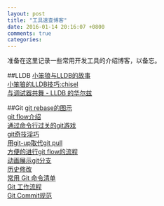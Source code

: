 ```yaml
---
layout: post
title: "工具速查博客"
date: 2016-01-14 20:16:07 +0800
comments: true
categories: 
---
```

准备在这里记录一些常用开发工具的介绍博客，以备忘。
<!--more-->
##LLDB
[小笨狼与LLDB的故事](http://www.jianshu.com/p/e89af3e9a8d7)<br>
[小笨狼的LLDB技巧:chisel](http://www.jianshu.com/p/afaaacc55460)<br>
[与调试器共舞 - LLDB 的华尔兹](http://objccn.io/issue-19-2/)

##Git
[git rebase的图示](https://schacon.github.io/gitbook/4_rebasing.html)<br>
[git flow介绍](http://nvie.com/posts/a-successful-git-branching-model/)<br>
[通过命令行过关的git游戏](https://github.com/git-game/git-game )<br>
[git奇技淫巧](https://github.com/tiimgreen/github-cheat-sheet)<br>
[用git-up取代git pull](https://github.com/aanand/git-up)<br>
[方便的进行git flow的流程](https://github.com/nvie/gitflow)<br>
[动画展示git分支](http://pcottle.github.io/learnGitBranching/)<br>
[历史修改](http://backlogtool.com/git-guide/en/stepup/stepup7_1.html)<br>
[常用 Git 命令清单](http://www.ruanyifeng.com/blog/2015/12/git-cheat-sheet.html)<br>
[Git 工作流程](http://www.ruanyifeng.com/blog/2015/12/git-workflow.html)<br>
[Git Commit规范](http://www.ruanyifeng.com/blog/2016/01/commit_message_change_log.html) 